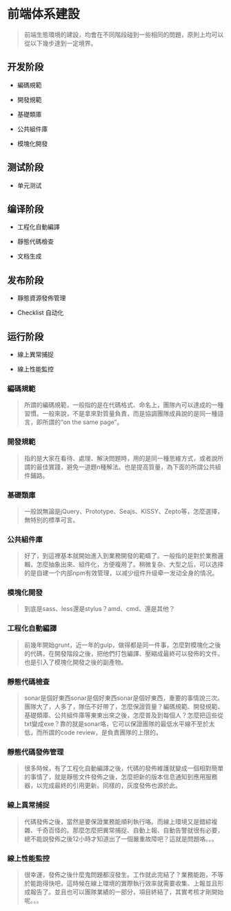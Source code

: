 # 前端体系建設

> 前端生態環境的建設，均會在不同階段碰到一些相同的問題，原則上均可以從以下幾步達到一定境界。

## 开发阶段

* 編碼規範

* 開發規範

* 基礎類庫

* 公共組件庫

* 模塊化開發

## 测试阶段

* 单元测试

## 编译阶段

* 工程化自動編譯

* 靜態代碼檢查

* 文档生成

## 发布阶段

* 靜態資源發佈管理

* Checklist 自动化

## 运行阶段

* 線上異常捕捉

* 線上性能監控


### 編碼規範

> 所謂的編碼規範，一般指的是在代碼格式、命名上，團隊內可以達成的一種習慣。一般來說，不是拿來對質量負責，而是協調團隊成員說的是同一種語言，即所謂的“on the same page”。

### 開發規範

> 指的是大家在看待、處理、解決問題時，用的是同一種思維方式，或者說所謂的最佳實踐，避免一道題n種解法。也是提高質量，為下面的所謂公共組件鋪路。

### 基礎類庫

> 一般說無論是jQuery、Prototype、Seajs、KISSY、Zepto等，怎麼選擇，無特別的標準可言。

### 公共組件庫

> 好了，到這裡基本就開始進入到業務開發的範疇了。一般指的是對於業務邏輯，怎麼抽象出來、組件化，方便複用了。稍微复杂、大型之后，可以选择的是自建一个内部npm有效管理，以减少组件升级牵一发动全身的情况。

### 模塊化開發

> 到底是sass、less還是stylus？amd、cmd、還是其他？

### 工程化自動編譯

> 前幾年開始grunt，近一年的gulp，做得都是同一件事，怎麼對模塊化之後的代碼，在開發階段之後，把他們打包編譯、壓縮成最終可以發佈的文件。也是引入了模塊化開發之後的副產物。

### 靜態代碼檢查

> sonar是個好東西sonar是個好東西sonar是個好東西，重要的事情說三次。團隊大了，人多了，隊伍不好帶了，怎麼保證質量？編碼規範、開發規範、基礎類庫、公共組件庫等東東出來之後，怎麼普及到每個人？怎麼把這些從txt變成exe？靠的就是sonar咯，它可以保證團隊的最低水平線不至於太低，而所謂的code review，是負責團隊的上限的。

### 靜態代碼發佈管理

> 很多時候，有了工程化自動編譯之後，代碼的發佈維護就變成一個相對簡單的事情了，就是靜態文件發佈之後，怎麼把新的版本信息通知到應用服務器，以完成最終的引用更新。同樣的，灰度發佈也源於此。

### 線上異常捕捉

> 代碼發佈之後，當然是要保證業務能順利執行咯。而線上環境又是錯綜複雜、千奇百怪的。那麼怎麼把異常捕捉、自動上報、自動告警就很有必要，總不能說發佈之後12小時才知道出了一個嚴重故障吧？這就是問題咯。。。

### 線上性能監控

> 很幸運，發佈之後什麼鬼問題都沒發生。工作就此完結了？業務能跑，不等於能跑得快吧，這時候在線上環境的實際執行效率就需要收集、上報並且形成報告了。並且也可以團隊業績的一部分，項目終結了，其實考核才剛開始呢。。。
